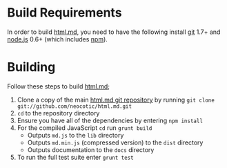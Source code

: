 # Build Requirements
In order to build [html.md][], you need to have the following install [git][] 1.7+ and [node.js][]
0.6+ (which includes [npm][]).

# Building
Follow these steps to build [html.md][];

1. Clone a copy of the main [html.md git repository](https://github.com/neocotic/html.md) by
   running `git clone git://github.com/neocotic/html.md.git`
2. `cd` to the repository directory
3. Ensure you have all of the dependencies by entering `npm install`
4. For the compiled JavaScript `cd` run `grunt build`
   * Outputs `md.js` to the `lib` directory
   * Outputs `md.min.js` (compressed version) to the `dist` directory
   * Outputs documentation to the `docs` directory
5. To run the full test suite enter `grunt test`

[git]: http://git-scm.com
[node.js]: http://nodejs.org
[npm]: http://npmjs.org
[html.md]: http://neocotic.com/html.md
